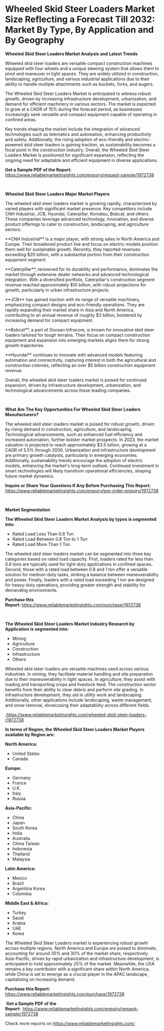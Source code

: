 <p><h1>Wheeled Skid Steer Loaders Market Size Reflecting a Forecast Till 2032: Market By Type, By Application and By Geography</h1></p><p><strong>Wheeled Skid Steer Loaders Market Analysis and Latest Trends</strong></p>
<p><p>Wheeled skid steer loaders are versatile compact construction machines equipped with four wheels and a unique steering system that allows them to pivot and maneuver in tight spaces. They are widely utilized in construction, landscaping, agriculture, and various industrial applications due to their ability to handle multiple attachments such as buckets, forks, and augers. </p><p>The Wheeled Skid Steer Loaders Market is anticipated to witness robust growth, driven by increasing infrastructure development, urbanization, and demand for efficient machinery in various sectors. The market is expected to grow at a CAGR of 15% during the forecast period, as businesses increasingly seek versatile and compact equipment capable of operating in confined areas. </p><p>Key trends shaping the market include the integration of advanced technologies such as telematics and automation, enhancing productivity and safety. Additionally, the rising adoption of eco-friendly and electric-powered skid steer loaders is gaining traction, as sustainability becomes a focal point in the construction industry. Overall, the Wheeled Skid Steer Loaders Market is positioned for significant expansion, reflecting the ongoing need for adaptable and efficient equipment in diverse applications.</p></p>
<p><strong>Get a Sample PDF of the Report:&nbsp;</strong> <a href="https://www.reliablemarketinsights.com/enquiry/request-sample/1972738?utm_campaign=2660&utm_medium=2&utm_source=Github&utm_content=ia&utm_term=02032025&utm_id=wheeled-skid-steer-loaders">https://www.reliablemarketinsights.com/enquiry/request-sample/1972738</a></p>
<p>&nbsp;</p>
<p><strong>Wheeled Skid Steer Loaders Major Market Players</strong></p>
<p><p>The wheeled skid steer loaders market is growing rapidly, characterized by varied players with significant market presence. Key competitors include CNH Industrial, JCB, Hyundai, Caterpillar, Komatsu, Bobcat, and others. These companies leverage advanced technology, innovation, and diverse product offerings to cater to construction, landscaping, and agriculture sectors.</p><p>**CNH Industrial** is a major player, with strong sales in North America and Europe. Their broadened product line and focus on electric models position them well for sustainable growth. Recently, they reported revenues exceeding $20 billion, with a substantial portion from their construction equipment segment.</p><p>**Caterpillar**, renowned for its durability and performance, dominates the market through extensive dealer networks and advanced technological integration. With a diversified portfolio, Caterpillar's construction segment revenue reached approximately $10 billion, with robust projections for growth, particularly in urban infrastructure projects.</p><p>**JCB** has gained traction with its range of versatile machinery, emphasizing compact designs and eco-friendly operations. They are rapidly expanding their market share in Asia and North America, contributing to an annual revenue of roughly $3 billion, bolstered by increasing demand for compact equipment.</p><p>**Bobcat**, a part of Doosan Infracore, is known for innovative skid steer loaders tailored for tough terrains. Their focus on compact construction equipment and expansion into emerging markets aligns them for strong growth trajectories.</p><p>**Hyundai** continues to innovate with advanced models featuring automation and connectivity, capturing interest in both the agricultural and construction colonies, reflecting an over $5 billion construction equipment revenue.</p><p>Overall, the wheeled skid steer loaders market is poised for continued expansion, driven by infrastructure development, urbanization, and technological advancements across these leading companies.</p></p>
<p>&nbsp;</p>
<p><strong>What Are The Key Opportunities For Wheeled Skid Steer Loaders Manufacturers?</strong></p>
<p><p>The wheeled skid steer loaders market is poised for robust growth, driven by rising demand in construction, agriculture, and landscaping. Technological advancements, such as enhanced fuel efficiency and increased automation, further bolster market prospects. In 2023, the market valuation is projected to reach approximately $3.5 billion, growing at a CAGR of 5.5% through 2030. Urbanization and infrastructure development are primary growth catalysts, particularly in emerging economies. Additionally, sustainability trends encourage the adoption of electric models, enhancing the market's long-term outlook. Continued investment in smart technologies will likely transform operational efficiencies, shaping future market dynamics.</p></p>
<p><strong>Inquire or Share Your Questions If Any Before Purchasing This Report:</strong> <a href="https://www.reliablemarketinsights.com/enquiry/pre-order-enquiry/1972738?utm_campaign=2660&utm_medium=2&utm_source=Github&utm_content=ia&utm_term=02032025&utm_id=wheeled-skid-steer-loaders">https://www.reliablemarketinsights.com/enquiry/pre-order-enquiry/1972738</a></p>
<p>&nbsp;</p>
<p><strong>Market Segmentation</strong></p>
<p><strong>The Wheeled Skid Steer Loaders Market Analysis by types is segmented into:</strong></p>
<p><ul><li>Rated Load Less Than 0.8 Ton</li><li>Rated Load Between 0.8 Ton to 1 Ton</li><li>Rated Load More Than 1 Ton</li></ul></p>
<p><p>The wheeled skid steer loaders market can be segmented into three key categories based on rated load capacity. First, loaders rated for less than 0.8 tons are typically used for light-duty applications in confined spaces. Second, those with a rated load between 0.8 and 1 ton offer a versatile solution for medium-duty tasks, striking a balance between maneuverability and power. Finally, loaders with a rated load exceeding 1 ton are designed for heavy-duty operations, providing greater strength and stability for demanding environments.</p></p>
<p><strong>Purchase this Report:&nbsp;</strong><a href="https://www.reliablemarketinsights.com/purchase/1972738?utm_campaign=2660&utm_medium=2&utm_source=Github&utm_content=ia&utm_term=02032025&utm_id=wheeled-skid-steer-loaders">https://www.reliablemarketinsights.com/purchase/1972738</a></p>
<p>&nbsp;</p>
<p><strong>The Wheeled Skid Steer Loaders Market Industry Research by Application is segmented into:</strong></p>
<p><ul><li>Mining</li><li>Agriculture</li><li>Construction</li><li>Infrastructure</li><li>Others</li></ul></p>
<p><p>Wheeled skid steer loaders are versatile machines used across various industries. In mining, they facilitate material handling and site preparation due to their maneuverability in tight spaces. In agriculture, they assist with loading and transporting crops and livestock feed. The construction sector benefits from their ability to clear debris and perform site grading. In infrastructure development, they aid in utility work and landscaping. Additionally, other applications include landscaping, waste management, and snow removal, showcasing their adaptability across different fields.</p></p>
<p><a href="https://www.reliablemarketinsights.com/wheeled-skid-steer-loaders-r1972738?utm_campaign=2660&utm_medium=2&utm_source=Github&utm_content=ia&utm_term=02032025&utm_id=wheeled-skid-steer-loaders">&nbsp;https://www.reliablemarketinsights.com/wheeled-skid-steer-loaders-r1972738</a></p>
<p><strong>In terms of Region, the Wheeled Skid Steer Loaders Market Players available by Region are:</strong></p>
<p>
    <p> <strong> North America: </strong>
        <ul>
            <li>United States</li>
            <li>Canada</li>
        </ul>
        </p> 
    <p> <strong> Europe: </strong>
        <ul>
            <li>Germany</li>
            <li>France</li>
            <li>U.K.</li>
            <li>Italy</li>
            <li>Russia</li>
        </ul>
        </p> 
    <p> <strong> Asia-Pacific: </strong>
        <ul>
            <li>China</li>
            <li>Japan</li>
            <li>South Korea</li>
            <li>India</li>
            <li>Australia</li>
            <li>China Taiwan</li>
            <li>Indonesia</li>
            <li>Thailand</li>
            <li>Malaysia</li>
        </ul>
        </p> 
    <p> <strong> Latin America: </strong>
        <ul>
            <li>Mexico</li>
            <li>Brazil</li>
            <li>Argentina Korea</li>
            <li>Colombia</li>
        </ul>
        </p> 
    <p> <strong> Middle East & Africa: </strong>
        <ul>
            <li>Turkey</li>
            <li>Saudi</li>
            <li>Arabia</li>
            <li>UAE</li>
            <li>Korea</li>
        </ul>
    </p>
    </p>
<p><p>The Wheeled Skid Steer Loaders market is experiencing robust growth across multiple regions. North America and Europe are poised to dominate, accounting for around 35% and 30% of the market share, respectively. Asia-Pacific, driven by rapid urbanization and infrastructure development, is anticipated to hold approximately 25% of the market. Meanwhile, the USA remains a key contributor with a significant share within North America, while China is set to emerge as a crucial player in the APAC landscape, capitalizing on increasing demand.</p></p>
<p><strong>Purchase this Report: </strong><a href="https://www.reliablemarketinsights.com/purchase/1972738?utm_campaign=2660&utm_medium=2&utm_source=Github&utm_content=ia&utm_term=02032025&utm_id=wheeled-skid-steer-loaders">https://www.reliablemarketinsights.com/purchase/1972738</a></p>
<p>&nbsp;<strong>Get a Sample PDF of the Report:&nbsp;&nbsp;</strong><a href="https://www.reliablemarketinsights.com/enquiry/request-sample/1972738?utm_campaign=2660&utm_medium=2&utm_source=Github&utm_content=ia&utm_term=02032025&utm_id=wheeled-skid-steer-loaders">https://www.reliablemarketinsights.com/enquiry/request-sample/1972738</a></p>
<p><strong></strong></p>
<p>Check more reports on <a href="https://www.reliablemarketinsights.com/?utm_campaign=2660&utm_medium=2&utm_source=Github&utm_content=ia&utm_term=02032025&utm_id=wheeled-skid-steer-loaders">https://www.reliablemarketinsights.com/</a></p>
